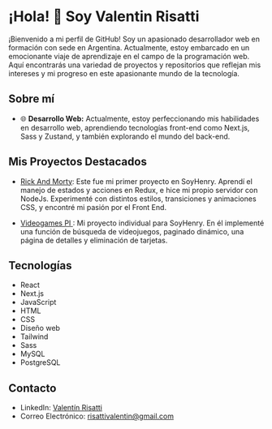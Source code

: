 # ¡Hola! 👋 Soy Valentin Risatti

¡Bienvenido a mi perfil de GitHub! Soy un apasionado desarrollador web en formación con sede en Argentina. Actualmente, estoy embarcado en un emocionante viaje de aprendizaje en el campo de la programación web. Aquí encontrarás una variedad de proyectos y repositorios que reflejan mis intereses y mi progreso en este apasionante mundo de la tecnología.

## Sobre mí

- 🌐 **Desarrollo Web:** Actualmente, estoy perfeccionando mis habilidades en desarrollo web, aprendiendo tecnologías front-end como Next.js, Sass y Zustand, y también explorando el mundo del back-end.

## Mis Proyectos Destacados

- [Rick And Morty](https://github.com/Vale51/Rick-And-Morty-): Este fue mi primer proyecto en SoyHenry. Aprendí el manejo de estados y acciones en Redux, e hice mi propio servidor con NodeJs. Experimenté con distintos estilos, transiciones y animaciones CSS, y encontré mi pasión por el Front End. 

- [Videogames PI ](https://github.com/Vale51/Videogames-PI-Deploy): Mi proyecto individual para SoyHenry. En él implementé una función de búsqueda de videojuegos, paginado dinámico, una página de detalles y eliminación de tarjetas. 

## Tecnologías

- React
- Next.js
- JavaScript
- HTML
- CSS
- Diseño web
- Tailwind
- Sass
- MySQL
- PostgreSQL

## Contacto 
- LinkedIn: [Valentín Risatti](https://www.linkedin.com/in/valent%C3%ADn-risatti-84a20127a/)
- Correo Electrónico: [risattivalentin@gmail.com](mailto:risattivalentin@gmail.com)
